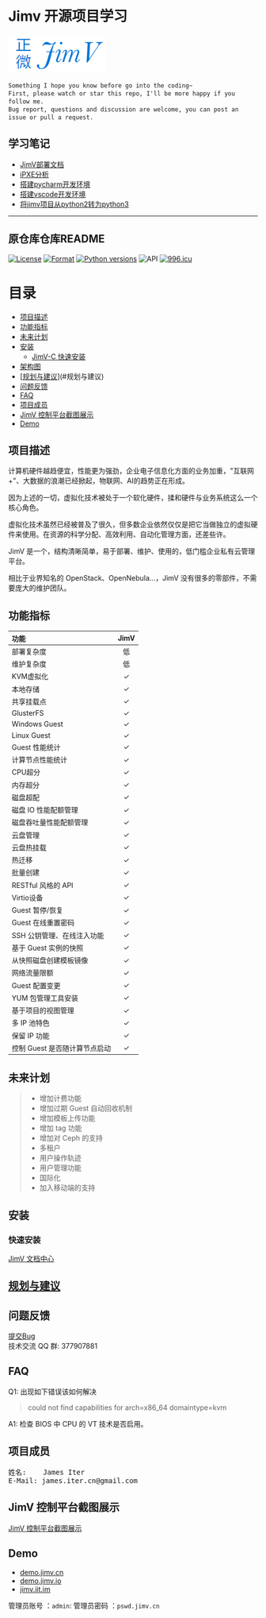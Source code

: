 # Jimv 开源项目学习

![20201107_205833_56](image/20201107_205833_56.png)

```
Something I hope you know before go into the coding~
First, please watch or star this repo, I'll be more happy if you follow me.
Bug report, questions and discussion are welcome, you can post an issue or pull a request.
```

## 学习笔记


* [JimV部署文档](docs/JimV部署文档.md)
* [iPXE分析](docs/iPXE分析.md)
* [搭建pycharm开发环境](docs/搭建pycharm开发环境.md)
* [搭建vscode开发环境](docs/搭建vscode开发环境.md)
* [将jimv项目从python2转为python3](docs/将jimv项目从python2转为python3.md)







---



## 原仓库仓库README




[![License](https://img.shields.io/badge/License-GPL3-blue.svg)](http://www.gnu.org/licenses/gpl-3.0.html)
[![Format](https://img.shields.io/badge/Format-JSON-blue.svg)](http://www.json.org/json-zh.html)
[![Python versions](https://img.shields.io/badge/Python-2.7.10-blue.svg)](https://www.python.org)
![API](https://img.shields.io/badge/API-RESTful-blue.svg)
[![996.icu](https://img.shields.io/badge/Declare-996.icu-orange.svg)](https://github.com/996icu/996.ICU)


[TOC]: # "目录"

# 目录
- [项目描述](#项目描述)
- [功能指标](#功能指标)
- [未来计划](#未来计划)
- [安装](#安装)
    - [JimV-C 快速安装](#快速安装)
- [架构图](#架构图)
- [[规划与建议](docs/suggest.md)](#规划与建议)
- [问题反馈](#问题反馈)
- [FAQ](#faq)
- [项目成员](#项目成员)
- [JimV 控制平台截图展示](#jimv-控制平台截图展示)
- [Demo](#demo)


## 项目描述

计算机硬件越趋便宜，性能更为强劲，企业电子信息化方面的业务加重，"互联网+"、大数据的浪潮已经掀起，物联网、AI的趋势正在形成。

因为上述的一切，虚拟化技术被处于一个软化硬件，揉和硬件与业务系统这么一个核心角色。

虚拟化技术虽然已经被普及了很久，但多数企业依然仅仅是把它当做独立的虚拟硬件来使用。在资源的科学分配、高效利用、自动化管理方面，还差些许。

JimV 是一个，结构清晰简单，易于部署、维护、使用的，低门槛企业私有云管理平台。

相比于业界知名的 OpenStack、OpenNebula...，JimV 没有很多的零部件，不需要庞大的维护团队。


## 功能指标

|功能|JimV|
|:-|:-:|
|部署复杂度|低|
|维护复杂度|低|
|KVM虚拟化|✓|
|本地存储|✓|
|共享挂载点|✓|
|GlusterFS|✓|
|Windows Guest|✓|
|Linux Guest|✓|
|Guest 性能统计|✓|
|计算节点性能统计|✓|
|CPU超分|✓|
|内存超分|✓|
|磁盘超配|✓|
|磁盘 IO 性能配额管理|✓|
|磁盘吞吐量性能配额管理|✓|
|云盘管理|✓|
|云盘热挂载|✓|
|热迁移|✓|
|批量创建|✓|
|RESTful 风格的 API|✓|
|Virtio设备|✓|
|Guest 暂停/恢复|✓|
|Guest 在线重置密码|✓|
|SSH 公钥管理、在线注入功能|✓|
|基于 Guest 实例的快照|✓|
|从快照磁盘创建模板镜像|✓|
|网络流量限额|✓|
|Guest 配置变更|✓|
|YUM 包管理工具安装|✓|
|基于项目的视图管理|✓|
|多 IP 池特色|✓|
|保留 IP 功能|✓|
|控制 Guest 是否随计算节点启动|✓|


## 未来计划

>* 增加计费功能
>* 增加过期 Guest 自动回收机制
>* 增加模板上传功能
>* 增加 tag 功能
>* 增加对 Ceph 的支持
>* 多租户
>* 用户操作轨迹
>* 用户管理功能
>* 国际化
>* 加入移动端的支持


## 安装

### 快速安装
[JimV 文档中心](https://jimv.cn/docs.html)


## [规划与建议](docs/suggest.md)


## 问题反馈

[提交Bug](https://github.com/jamesiter/JimV-C/issues) <br> 技术交流 QQ 群:
377907881


## FAQ

Q1: 出现如下错误该如何解决
> could not find capabilities for arch=x86_64 domaintype=kvm

A1: 检查 BIOS 中 CPU 的 VT 技术是否启用。


## 项目成员

<pre>
姓名:    James Iter
E-Mail: james.iter.cn@gmail.com
</pre>


## JimV 控制平台截图展示

[JimV 控制平台截图展示](docs/screenshot.md)


## Demo

* [demo.jimv.cn](https://demo.jimv.cn)
* [demo.jimv.io](https://demo.jimv.io)
* [jimv.iit.im](https://jimv.iit.im)

管理员账号 ：`admin`:
管理员密码 ：`pswd.jimv.cn`

